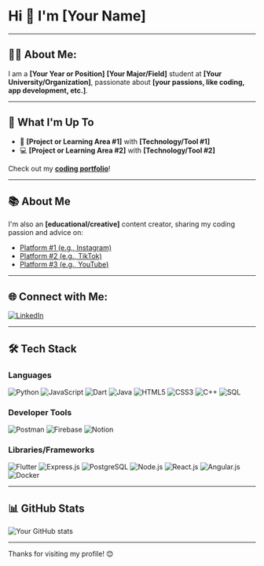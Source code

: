 # Hi 👋 I'm **[Your Name]**

---

## 🧑‍💻 **About Me:**
I am a **[Your Year or Position]** **[Your Major/Field]** student at **[Your University/Organization]**, passionate about **[your passions, like coding, app development, etc.]**.

---

## 🚀 **What I'm Up To**
- 🌱 **[Project or Learning Area #1]** with **[Technology/Tool #1]**
- 💻 **[Project or Learning Area #2]** with **[Technology/Tool #2]**

Check out my **[coding portfolio](your-portfolio-link)**!

---

## 📚 **About Me**
I'm also an **[educational/creative]** content creator, sharing my coding passion and advice on:

- [Platform #1 (e.g., Instagram)](your-link-1)
- [Platform #2 (e.g., TikTok)](your-link-2)
- [Platform #3 (e.g., YouTube)](your-link-3)

---

## 🌐 **Connect with Me:**
[![LinkedIn](https://img.shields.io/badge/LinkedIn-YourLinkedInName-blue?style=for-the-badge&logo=linkedin)](your-linkedin-link)

---

## 🛠️ **Tech Stack**

### **Languages**
![Python](https://img.shields.io/badge/Python-3776AB?style=for-the-badge&logo=python&logoColor=white)
![JavaScript](https://img.shields.io/badge/JavaScript-F7DF1E?style=for-the-badge&logo=javascript&logoColor=black)
![Dart](https://img.shields.io/badge/Dart-0175C2?style=for-the-badge&logo=dart&logoColor=white)
![Java](https://img.shields.io/badge/Java-007396?style=for-the-badge&logo=java&logoColor=white)
![HTML5](https://img.shields.io/badge/HTML5-E34F26?style=for-the-badge&logo=html5&logoColor=white)
![CSS3](https://img.shields.io/badge/CSS3-1572B6?style=for-the-badge&logo=css3&logoColor=white)
![C++](https://img.shields.io/badge/C++-00599C?style=for-the-badge&logo=c%2B%2B&logoColor=white)
![SQL](https://img.shields.io/badge/SQL-4479A1?style=for-the-badge&logo=postgresql&logoColor=white)

### **Developer Tools**
![Postman](https://img.shields.io/badge/Postman-FF6C37?style=for-the-badge&logo=postman&logoColor=white)
![Firebase](https://img.shields.io/badge/Firebase-FFCA28?style=for-the-badge&logo=firebase&logoColor=black)
![Notion](https://img.shields.io/badge/Notion-000000?style=for-the-badge&logo=notion&logoColor=white)

### **Libraries/Frameworks**
![Flutter](https://img.shields.io/badge/Flutter-02569B?style=for-the-badge&logo=flutter&logoColor=white)
![Express.js](https://img.shields.io/badge/Express.js-000000?style=for-the-badge&logo=express&logoColor=white)
![PostgreSQL](https://img.shields.io/badge/PostgreSQL-336791?style=for-the-badge&logo=postgresql&logoColor=white)
![Node.js](https://img.shields.io/badge/Node.js-339933?style=for-the-badge&logo=node.js&logoColor=white)
![React.js](https://img.shields.io/badge/React-61DAFB?style=for-the-badge&logo=react&logoColor=black)
![Angular.js](https://img.shields.io/badge/Angular-DD0031?style=for-the-badge&logo=angular&logoColor=white)
![Docker](https://img.shields.io/badge/Docker-2496ED?style=for-the-badge&logo=docker&logoColor=white)

---

## 📊 **GitHub Stats**
![Your GitHub stats](https://github-readme-stats.vercel.app/api?username=yourusername&show_icons=true&theme=dark)

---

<!-- Optional Footer Message -->
Thanks for visiting my profile! 😊

<!--
**richmond003/richmond003** is a ✨ _special_ ✨ repository because its `README.md` (this file) appears on your GitHub profile.

Here are some ideas to get you started:

- 🔭 I’m currently working on ...
- 🌱 I’m currently learning ...
- 👯 I’m looking to collaborate on ...
- 🤔 I’m looking for help with ...
- 💬 Ask me about ...
- 📫 How to reach me: ...
- 😄 Pronouns: ...
- ⚡ Fun fact: ...
-->
